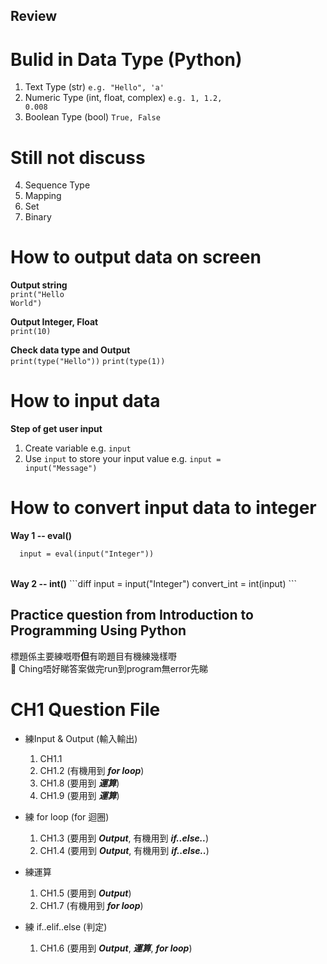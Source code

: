 ## Review
# Bulid in Data Type (Python)
1. Text Type (str) <code>e.g. "Hello", 'a'</code>
2. Numeric Type (int, float, complex) <code>e.g. 1, 1.2, 0.008</code>
3. Boolean Type (bool) <code>True, False</code>
# Still not discuss 
4. Sequence Type 
5. Mapping
6. Set 
7. Binary 

# How to output data on screen

<strong>Output string</strong>
<br/>
<code>print("Hello World")</code>
<br/>

<strong>Output Integer, Float</strong>
<br/>
<code>print(10)</code>
<br/>

<strong>Check data type and Output</strong>
<br/>
<code>print(type("Hello"))</code>
<code>print(type(1))</code>

# How to input data

<strong>Step of get user input</strong>
1. Create variable e.g. <code>input</code>
2. Use <code>input</code> to store your input value e.g. <code>input = input("Message")</code>

# How to convert input data to integer

<strong>Way 1 -- eval()</strong>
<br/>
```diff
  input = eval(input("Integer"))
```
<br/>
<strong>Way 2 -- int()</strong>
```diff
  input = input("Integer")  
  convert_int = int(input)
```

## Practice question from Introduction to Programming Using Python
標題係主要練嘅嘢**但**有啲題目有機練幾樣嘢<br/>
&#x1F534; Ching唔好睇答案做完run到program無error先睇


# CH1 Question File
* 練Input & Output (輸入輸出)
  1. CH1.1
  2. CH1.2 (有機用到 ***for loop***)
  3. CH1.8 (要用到 ***運算***)
  4. CH1.9 (要用到 ***運算***)

* 練 for loop (for 迴圈)
  1. CH1.3 (要用到 ***Output***, 有機用到 ***if..else..***)
  2. CH1.4 (要用到 ***Output***, 有機用到 ***if..else..***)

* 練運算
  1. CH1.5 (要用到 ***Output***)
  2. CH1.7 (有機用到 ***for loop***)

* 練 if..elif..else (判定)
  1. CH1.6 (要用到 ***Output***, ***運算***, ***for loop***)
  
